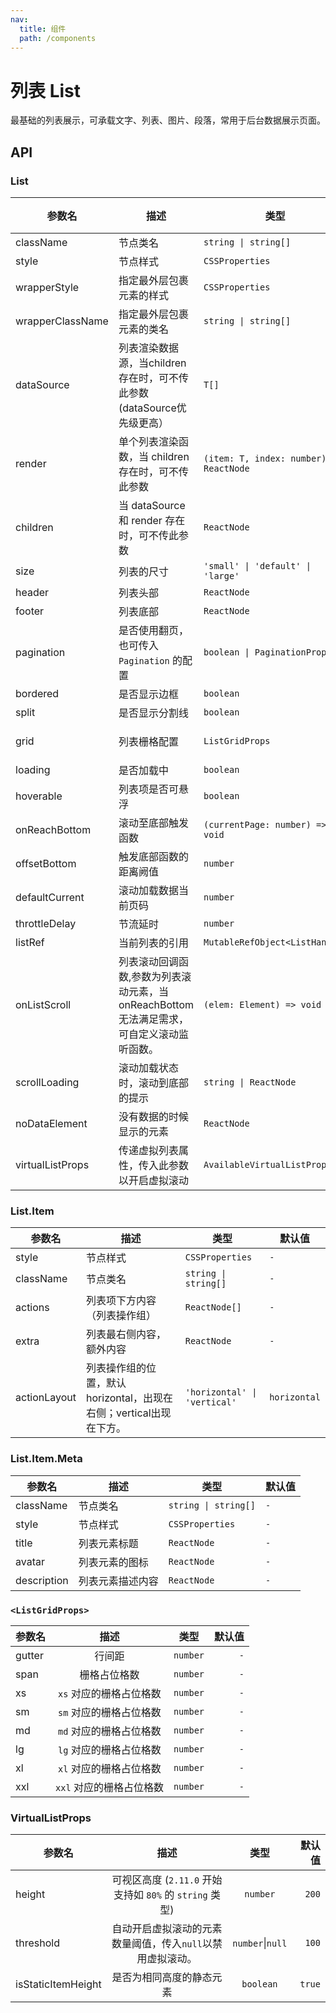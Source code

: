 ```yaml
---
nav:
  title: 组件
  path: /components
---
```


# 列表 List

最基础的列表展示，可承载文字、列表、图片、段落，常用于后台数据展示页面。

## API

### List

|参数名|描述|类型|默认值|版本|
|---|---|---|---|---|
|className|节点类名|`string \| string[]`|`-`|-|
|style|节点样式|`CSSProperties`|`-`|-|
|wrapperStyle|指定最外层包裹元素的样式|`CSSProperties`|`-`|-|
|wrapperClassName|指定最外层包裹元素的类名|`string \| string[]`|`-`|-|
|dataSource|列表渲染数据源，当children存在时，可不传此参数 (dataSource优先级更高）|`T[]`|`-`|-|
|render|单个列表渲染函数，当 children 存在时，可不传此参数|`(item: T, index: number) => ReactNode`|`-`|-|
|children|当 dataSource 和 render 存在时，可不传此参数|`ReactNode`|`-`|-|
|size|列表的尺寸|`'small' \| 'default' \| 'large'`|`-`|-|
|header|列表头部|`ReactNode`|`-`|-|
|footer|列表底部|`ReactNode`|`-`|-|
|pagination|是否使用翻页，也可传入 `Pagination` 的配置|`boolean \| PaginationProps`|`-`|-|
|bordered|是否显示边框|`boolean`|`true`|-|
|split|是否显示分割线|`boolean`|`true`|-|
|grid|列表栅格配置|`ListGridProps`|`-`|`column` in 2.20.0|
|loading|是否加载中|`boolean`|`-`|-|
|hoverable|列表项是否可悬浮|`boolean`|`2.9.0`|-|
|onReachBottom|滚动至底部触发函数|`(currentPage: number) => void`|`-`|-|
|offsetBottom|触发底部函数的距离阙值|`number`|`0`|-|
|defaultCurrent|滚动加载数据当前页码|`number`|`1`|-|
|throttleDelay|节流延时|`number`|`500`|-|
|listRef|当前列表的引用|`MutableRefObject<ListHandle>`|`-`|2.20.0|
|onListScroll|列表滚动回调函数,参数为列表滚动元素，当onReachBottom无法满足需求，可自定义滚动监听函数。|`(elem: Element) => void`|`-`|-|
|scrollLoading|滚动加载状态时，滚动到底部的提示|`string \| ReactNode`|`-`|-|
|noDataElement|没有数据的时候显示的元素|`ReactNode`|`-`|-|
|virtualListProps|传递虚拟列表属性，传入此参数以开启虚拟滚动|`AvailableVirtualListProps`|`-`|2.11.0|

### List.Item

|参数名|描述|类型|默认值|
|---|---|---|---|
|style|节点样式|`CSSProperties`|`-`|
|className|节点类名|`string \| string[]`|`-`|
|actions|列表项下方内容（列表操作组）|`ReactNode[]`|`-`|
|extra|列表最右侧内容，额外内容|`ReactNode`|`-`|
|actionLayout|列表操作组的位置，默认horizontal，出现在右侧；vertical出现在下方。|`'horizontal' \| 'vertical'`|`horizontal`|

### List.Item.Meta

|参数名|描述|类型|默认值|
|---|---|---|---|
|className|节点类名|`string \| string[]`|`-`|
|style|节点样式|`CSSProperties`|`-`|
|title|列表元素标题|`ReactNode`|`-`|
|avatar|列表元素的图标|`ReactNode`|`-`|
|description|列表元素描述内容|`ReactNode`|`-`|

### `<ListGridProps>`

|参数名|描述|类型|默认值|
|---|:---:|:---:|---:|
|gutter|行间距|`number`|`-`|
|span|栅格占位格数|`number`|`-`|
|xs|`xs` 对应的栅格占位格数|`number`|`-`|
|sm|`sm` 对应的栅格占位格数|`number`|`-`|
|md|`md` 对应的栅格占位格数|`number`|`-`|
|lg|`lg` 对应的栅格占位格数|`number`|`-`|
|xl|`xl` 对应的栅格占位格数|`number`|`-`|
|xxl|`xxl` 对应的栅格占位格数|`number`|`-`|

### VirtualListProps

|参数名|描述|类型|默认值|
|------|:----------:|:--------:|-----:|
|height|可视区高度 (`2.11.0` 开始支持如 `80%` 的 `string` 类型)|`number`|`200`|
|threshold|自动开启虚拟滚动的元素数量阈值，传入`null`以禁用虚拟滚动。|`number`\|`null`|`100`|
|isStaticItemHeight|是否为相同高度的静态元素|`boolean`|`true`|
